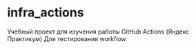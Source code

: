 # infra_actions
Учебный проект для изучения работы GitHub Actions (Яндекс Практикум)
Для тестирования workflow
